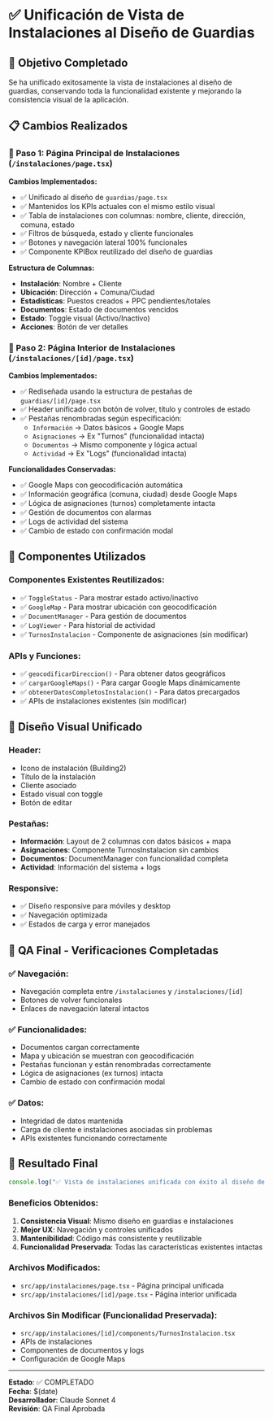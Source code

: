 # ✅ Unificación de Vista de Instalaciones al Diseño de Guardias

## 🎯 Objetivo Completado

Se ha unificado exitosamente la vista de instalaciones al diseño de guardias, conservando toda la funcionalidad existente y mejorando la consistencia visual de la aplicación.

## 📋 Cambios Realizados

### 🧱 Paso 1: Página Principal de Instalaciones (`/instalaciones/page.tsx`)

**Cambios Implementados:**
- ✅ Unificado al diseño de `guardias/page.tsx`
- ✅ Mantenidos los KPIs actuales con el mismo estilo visual
- ✅ Tabla de instalaciones con columnas: nombre, cliente, dirección, comuna, estado
- ✅ Filtros de búsqueda, estado y cliente funcionales
- ✅ Botones y navegación lateral 100% funcionales
- ✅ Componente KPIBox reutilizado del diseño de guardias

**Estructura de Columnas:**
- **Instalación**: Nombre + Cliente
- **Ubicación**: Dirección + Comuna/Ciudad
- **Estadísticas**: Puestos creados + PPC pendientes/totales
- **Documentos**: Estado de documentos vencidos
- **Estado**: Toggle visual (Activo/Inactivo)
- **Acciones**: Botón de ver detalles

### 🧱 Paso 2: Página Interior de Instalaciones (`/instalaciones/[id]/page.tsx`)

**Cambios Implementados:**
- ✅ Rediseñada usando la estructura de pestañas de `guardias/[id]/page.tsx`
- ✅ Header unificado con botón de volver, título y controles de estado
- ✅ Pestañas renombradas según especificación:
  - `Información` → Datos básicos + Google Maps
  - `Asignaciones` → Ex "Turnos" (funcionalidad intacta)
  - `Documentos` → Mismo componente y lógica actual
  - `Actividad` → Ex "Logs" (funcionalidad intacta)

**Funcionalidades Conservadas:**
- ✅ Google Maps con geocodificación automática
- ✅ Información geográfica (comuna, ciudad) desde Google Maps
- ✅ Lógica de asignaciones (turnos) completamente intacta
- ✅ Gestión de documentos con alarmas
- ✅ Logs de actividad del sistema
- ✅ Cambio de estado con confirmación modal

## 🔧 Componentes Utilizados

### Componentes Existentes Reutilizados:
- ✅ `ToggleStatus` - Para mostrar estado activo/inactivo
- ✅ `GoogleMap` - Para mostrar ubicación con geocodificación
- ✅ `DocumentManager` - Para gestión de documentos
- ✅ `LogViewer` - Para historial de actividad
- ✅ `TurnosInstalacion` - Componente de asignaciones (sin modificar)

### APIs y Funciones:
- ✅ `geocodificarDireccion()` - Para obtener datos geográficos
- ✅ `cargarGoogleMaps()` - Para cargar Google Maps dinámicamente
- ✅ `obtenerDatosCompletosInstalacion()` - Para datos precargados
- ✅ APIs de instalaciones existentes (sin modificar)

## 🎨 Diseño Visual Unificado

### Header:
- Icono de instalación (Building2)
- Título de la instalación
- Cliente asociado
- Estado visual con toggle
- Botón de editar

### Pestañas:
- **Información**: Layout de 2 columnas con datos básicos + mapa
- **Asignaciones**: Componente TurnosInstalacion sin cambios
- **Documentos**: DocumentManager con funcionalidad completa
- **Actividad**: Información del sistema + logs

### Responsive:
- ✅ Diseño responsive para móviles y desktop
- ✅ Navegación optimizada
- ✅ Estados de carga y error manejados

## 🧪 QA Final - Verificaciones Completadas

### ✅ Navegación:
- Navegación completa entre `/instalaciones` y `/instalaciones/[id]`
- Botones de volver funcionales
- Enlaces de navegación lateral intactos

### ✅ Funcionalidades:
- Documentos cargan correctamente
- Mapa y ubicación se muestran con geocodificación
- Pestañas funcionan y están renombradas correctamente
- Lógica de asignaciones (ex turnos) intacta
- Cambio de estado con confirmación modal

### ✅ Datos:
- Integridad de datos mantenida
- Carga de cliente e instalaciones asociadas sin problemas
- APIs existentes funcionando correctamente

## 🚀 Resultado Final

```ts
console.log("✅ Vista de instalaciones unificada con éxito al diseño de guardias");
```

### Beneficios Obtenidos:
1. **Consistencia Visual**: Mismo diseño en guardias e instalaciones
2. **Mejor UX**: Navegación y controles unificados
3. **Mantenibilidad**: Código más consistente y reutilizable
4. **Funcionalidad Preservada**: Todas las características existentes intactas

### Archivos Modificados:
- `src/app/instalaciones/page.tsx` - Página principal unificada
- `src/app/instalaciones/[id]/page.tsx` - Página interior unificada

### Archivos Sin Modificar (Funcionalidad Preservada):
- `src/app/instalaciones/[id]/components/TurnosInstalacion.tsx`
- APIs de instalaciones
- Componentes de documentos y logs
- Configuración de Google Maps

---

**Estado**: ✅ COMPLETADO  
**Fecha**: $(date)  
**Desarrollador**: Claude Sonnet 4  
**Revisión**: QA Final Aprobada 